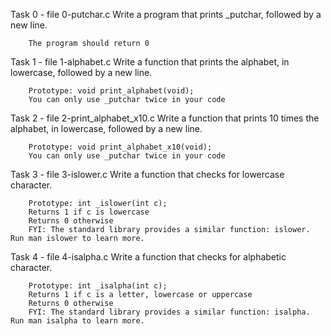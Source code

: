 Task 0 - file 0-putchar.c
	Write a program that prints _putchar, followed by a new line.

		The program should return 0

Task 1 - file 1-alphabet.c
	Write a function that prints the alphabet, in lowercase, followed by a new line.

		Prototype: void print_alphabet(void);
		You can only use _putchar twice in your code

Task 2 - file 2-print_alphabet_x10.c
	Write a function that prints 10 times the alphabet, in lowercase, followed by a new line.

		Prototype: void print_alphabet_x10(void);
		You can only use _putchar twice in your code

Task 3 - file 3-islower.c
	Write a function that checks for lowercase character.

		Prototype: int _islower(int c);
		Returns 1 if c is lowercase
		Returns 0 otherwise
		FYI: The standard library provides a similar function: islower. Run man islower to learn more.

Task 4 - file 4-isalpha.c
	Write a function that checks for alphabetic character.

		Prototype: int _isalpha(int c);
		Returns 1 if c is a letter, lowercase or uppercase
		Returns 0 otherwise
		FYI: The standard library provides a similar function: isalpha. Run man isalpha to learn more.


